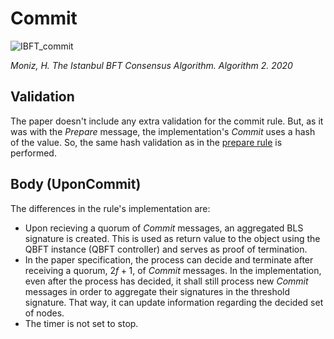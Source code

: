 # Commit

![IBFT_commit](images/IBFT_commit.png)

*Moniz, H. The Istanbul BFT Consensus Algorithm. Algorithm 2. 2020*


## Validation

The paper doesn't include any extra validation for the commit rule. But, as it was with the *Prepare* message, the implementation's *Commit* uses a hash of the value. So, the same hash validation as in the [prepare rule](PREPARE.md) is performed.

## Body (UponCommit)

The differences in the rule's implementation are:
- Upon recieving a quorum of *Commit* messages, an aggregated BLS signature is created. This is used as return value to the object using the QBFT instance (QBFT controller) and serves as proof of termination.
- In the paper specification, the process can decide and terminate after receiving a quorum, $2f+1$, of *Commit* messages. In the implementation, even after the process has decided, it shall still process new *Commit* messages in order to aggregate their signatures in the threshold signature. That way, it can update information regarding the decided set of nodes.
- The timer is not set to stop.